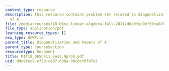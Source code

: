 ```yaml
---
content_type: resource
description: This resource contains problem set related to diagonalization and powers
  of A.
file: /media/courses/18-06sc-linear-algebra-fall-2011/dde9fec9ef59ca07608a98c8cfdf47e3_MIT18_06SCF11_Ses2.9prob.pdf
file_type: application/pdf
learning_resource_types: []
ocw_type: OCWFile
parent_title: Diagonalization and Powers of A
parent_type: CourseSection
resourcetype: Document
title: MIT18_06SCF11_Ses2.9prob.pdf
uid: dde9fec9-ef59-ca07-608a-98c8cfdf47e3
---
```

